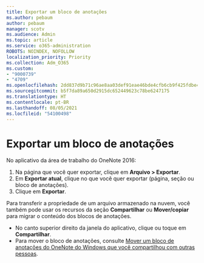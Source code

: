 ```yaml
---
title: Exportar um bloco de anotações
ms.author: pebaum
author: pebaum
manager: scotv
ms.audience: Admin
ms.topic: article
ms.service: o365-administration
ROBOTS: NOINDEX, NOFOLLOW
localization_priority: Priority
ms.collection: Adm_O365
ms.custom:
- "9000739"
- "4709"
ms.openlocfilehash: 2dd837d9b71c96ae8aa03def91eae46bde4cfb6cb9f425fdbe4d7c61917bf0cd
ms.sourcegitcommit: b5f7da89a650d2915dc652449623c78be6247175
ms.translationtype: HT
ms.contentlocale: pt-BR
ms.lasthandoff: 08/05/2021
ms.locfileid: "54100498"
---
```

# <a name="export-a-notebook"></a>Exportar um bloco de anotações

No aplicativo da área de trabalho do OneNote 2016:

1. Na página que você quer exportar, clique em **Arquivo > Exportar**.
2. Em **Exportar atual**, clique no que você quer exportar (página, seção ou bloco de anotações).
3. Clique em **Exportar**.
 
Para transferir a propriedade de um arquivo armazenado na nuvem, você também pode usar os recursos da seção **Compartilhar** ou **Mover/copiar** para migrar o conteúdo dos blocos de anotações.  

- No canto superior direito da janela do aplicativo, clique ou toque em **Compartilhar**.
- Para mover o bloco de anotações, consulte [Mover um bloco de anotações do OneNote do Windows que você compartilhou com outras pessoas](https://support.office.com/article/move-a-onenote-for-windows-notebook-that-you-ve-shared-with-others-56c7659e-1850-49a6-8874-e2db6b440cd4?ui=en-US&rs=en-US&ad=US).

